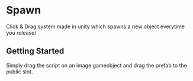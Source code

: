 ﻿# Spawn

Click & Drag system made in unity which spawns a new object everytime you release/

## Getting Started

Simply drag the script on an image gameobject and drag the prefab to the public slot.
